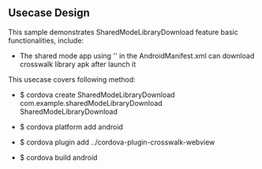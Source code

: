 ## Usecase Design

This sample demonstrates SharedModeLibraryDownload feature basic functionalities, include:

* The shared mode app using '<meta-data android:name="xwalk_apk_url" android:value="http://host/XWalkRuntimeLib.apk" />' in the AndroidManifest.xml can download crosswalk library apk after launch it

This usecase covers following method:

* $ cordova create SharedModeLibraryDownload com.example.sharedModeLibraryDownload SharedModeLibraryDownload

* $ cordova platform add android

* $ cordova plugin add ../cordova-plugin-crosswalk-webview

* $ cordova build android

